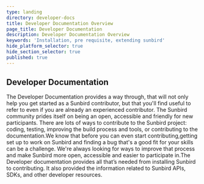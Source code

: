 ```yaml
---
type: landing
directory: developer-docs
title: Developer Documentation Overview
page_title: Developer Documentation
description: Developer Documentation Overview
keywords: 'Installation, pre requisite, extending sunbird'
hide_platform_selector: true
hide_section_selector: true
published: true
---
```


## Developer Documentation 

The Developer Documentation provides a way through, that will not only help you get started as a Sunbird contributor, but that you'll find useful to refer to even if you are already an experienced contributor. The Sunbird community prides itself on being an open, accessible and friendly for new participants. 
There are lots of ways to contribute to the Sunbird project: coding, testing, improving the build process and tools, or contributing to the documentation.We know that before you can even start contributing,getting set up to work on Sunbird and finding a bug that's a good fit for your skills can be a challenge. We're always looking for ways to improve that process and make Sunbird more open, accessible and easier to participate in.The Developer documentation provides all that’s needed from installing Sunbird to contributing. It also provided the information related to Sunbird APIs, SDKs, and other developer resources.


